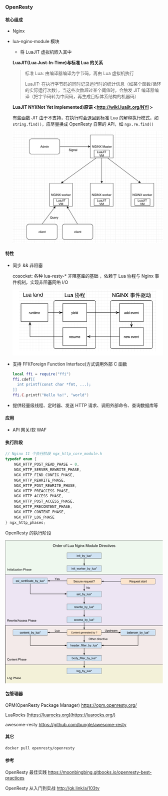 ### OpenResty

#### 核心组成

- Nginx

- lua-nginx-module 模块

  + 将 LuaJIT 虚拟机嵌入其中
  
  **LuaJIT(Lua Just-In-Time)与标准 Lua 的关系**
  
    > 标准 Lua: 由编译器编译为字节码，再由 Lua 虚拟机执行
    >
    > LuaJIT: 在执行字节码的同时记录运行时的统计信息（如某个函数/循环的实际运行次数），当这些次数超过某个阈值时，会触发 JIT 编译器编译（把字节码转为中间码，再生成目标体系结构的机器码）
  
    **LuaJIT NYI(Not Yet Implemented)原语 <http://wiki.luajit.org/NYI >**
  
  有些函数 JIT 由于不支持，在执行时会退回到标准 Lua 的解释执行模式，如 `string.find()`，应尽量换成 OpenResty 自带的 API，如 `ngx.re.find()`
  
  ![image-20210102191640351](./images/image-20210102191640351.png)

#### 特性

- 同步 && 非阻塞

  cosocket: 各种 lua-resty-* 非阻塞库的基础 ，依赖于 Lua 协程与 Nginx 事件机制，实现非阻塞网络 I/O

  ![image-20210102194322708](./images/image-20210102194322708.png)

  

- 支持 FFI(Foreign Function Interface)方式调用外部 C 函数

  ```lua
  local ffi = require("ffi")
  ffi.cdef[[
  	int printf(const char *fmt, ...);
  ]]
  ffi.C.printf("Hello %s!", "world")
  ```

- 提供轻量级线程、定时器、发送 HTTP 请求、调用外部命令、查询数据库等


#### 应用

- API 网关/软 WAF

#### 执行阶段

```c
// Nginx 11 个执行阶段 ngx_http_core_module.h
typedef enum {
    NGX_HTTP_POST_READ_PHASE = 0,
    NGX_HTTP_SERVER_REWRITE_PHASE,
    NGX_HTTP_FIND_CONFIG_PHASE,
    NGX_HTTP_REWRITE_PHASE,
    NGX_HTTP_POST_REWRITE_PHASE,
    NGX_HTTP_PREACCESS_PHASE,
    NGX_HTTP_ACCESS_PHASE,
    NGX_HTTP_POST_ACCESS_PHASE,
    NGX_HTTP_PRECONTENT_PHASE,
    NGX_HTTP_CONTENT_PHASE,
    NGX_HTTP_LOG_PHASE
} ngx_http_phases;
```

OpenResty 的执行阶段

![image-20210102191407332](./images/image-20210102191407332.png)

#### 包管理器

OPM(OpenResty Package Manager) https://opm.openresty.org/ 

LuaRocks  [https://luarocks.org](https://luarocks.org/) 

awesome-resty https://github.com/bungle/awesome-resty 

#### 其它

```sh
docker pull openresty/openresty
```

#### 参考

OpenResty 最佳实践 https://moonbingbing.gitbooks.io/openresty-best-practices 

OpenResty 从入门到实战 http://gk.link/a/103tv

